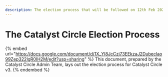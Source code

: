 ```yaml
---
description: The election process that will be followed on 12th Feb 2022
---
```


# The Catalyst Circle Election Process

{% embed url="https://docs.google.com/document/d/1X_YI8JcCzj73EEkzaJ2Dubeclao99Zep322lgR0IH2M/edit?usp=sharing" %}
This document, prepared by the Catalyst Circle Admin Team, lays out the election process for Catalyst Circle v3.
{% endembed %}
